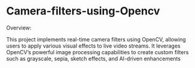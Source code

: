 # Camera-filters-using-Opencv

Overview:

This project implements real-time camera filters using OpenCV, allowing users to apply various visual effects to live video streams. It leverages OpenCV’s powerful image processing capabilities to create custom filters such as grayscale, sepia, sketch effects, and AI-driven enhancements


